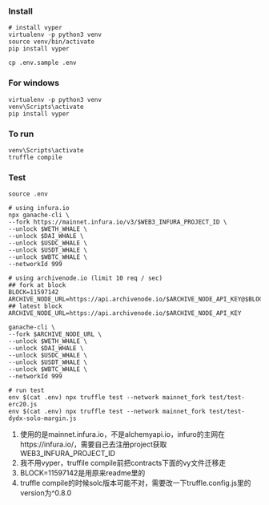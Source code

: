 ### Install

```shell
# install vyper
virtualenv -p python3 venv
source venv/bin/activate
pip install vyper

cp .env.sample .env
```

### For windows

```
virtualenv -p python3 venv
venv\Scripts\activate
pip install vyper

```

### To run

```
venv\Scripts\activate
truffle compile

```

### Test

```shell
source .env

# using infura.io
npx ganache-cli \
--fork https://mainnet.infura.io/v3/$WEB3_INFURA_PROJECT_ID \
--unlock $WETH_WHALE \
--unlock $DAI_WHALE \
--unlock $USDC_WHALE \
--unlock $USDT_WHALE \
--unlock $WBTC_WHALE \
--networkId 999

# using archivenode.io (limit 10 req / sec)
## fork at block
BLOCK=11597142
ARCHIVE_NODE_URL=https://api.archivenode.io/$ARCHIVE_NODE_API_KEY@$BLOCK
## latest block
ARCHIVE_NODE_URL=https://api.archivenode.io/$ARCHIVE_NODE_API_KEY

ganache-cli \
--fork $ARCHIVE_NODE_URL \
--unlock $WETH_WHALE \
--unlock $DAI_WHALE \
--unlock $USDC_WHALE \
--unlock $USDT_WHALE \
--unlock $WBTC_WHALE \
--networkId 999

# run test
env $(cat .env) npx truffle test --network mainnet_fork test/test-erc20.js
env $(cat .env) npx truffle test --network mainnet_fork test/test-dydx-solo-margin.js
```

1. 使用的是mainnet.infura.io，不是alchemyapi.io，infuro的主网在https://infura.io/，需要自己去注册project获取WEB3_INFURA_PROJECT_ID
2. 我不用vyper，truffile compile前把contracts下面的vy文件迁移走
3. BLOCK=11597142是用原来readme里的
4. truffle compile的时候solc版本可能不对，需要改一下truffle.config.js里的version为^0.8.0
